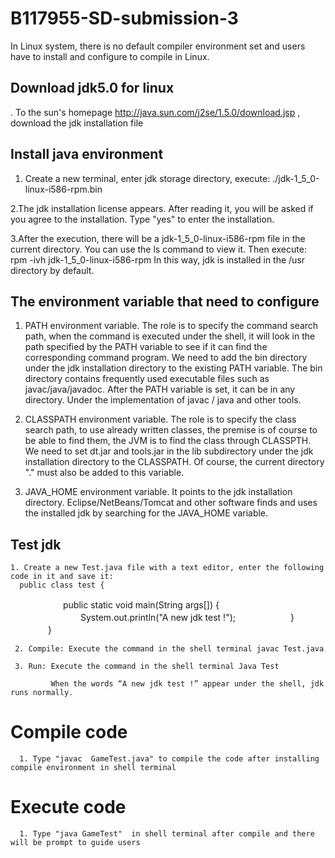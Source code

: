 # B117955-SD-submission-3

In Linux system, there is no default compiler environment set and users have to install and configure to compile in Linux.

## Download jdk5.0 for linux
  . To the sun's homepage http://java.sun.com/j2se/1.5.0/download.jsp , download the jdk installation file


## Install java environment
  1. Create a new terminal, enter jdk storage directory, execute: 
  ./jdk-1_5_0-linux-i586-rpm.bin
  
  2.The jdk installation license appears. After reading it, you will be asked if you agree to the installation. Type "yes" to enter the installation.
  
  3.After the execution, there will be a jdk-1_5_0-linux-i586-rpm file in the current directory. You can use the ls command to view it. Then execute:
    rpm -ivh jdk-1_5_0-linux-i586-rpm
  In this way, jdk is installed in the /usr directory by default.

## The environment variable that need to configure
   1. PATH environment variable. The role is to specify the command search path, when the command is executed under the shell, it will look in the path specified by the PATH variable to see if it can find the corresponding command program. We need to add the bin directory under the jdk installation directory to the existing PATH variable. The bin directory contains frequently used executable files such as javac/java/javadoc. After the PATH variable is set, it can be in any directory. Under the implementation of javac / java and other tools.
   
   2. CLASSPATH environment variable. The role is to specify the class search path, to use already written classes, the premise is of course to be able to find them, the JVM is to find the class through CLASSPTH. We need to set dt.jar and tools.jar in the lib subdirectory under the jdk installation directory to the CLASSPATH. Of course, the current directory "." must also be added to this variable.

   3. JAVA_HOME environment variable. It points to the jdk installation directory. Eclipse/NetBeans/Tomcat and other software finds and uses the installed jdk by searching for the JAVA_HOME variable.
   
   
 ## Test jdk
    1. Create a new Test.java file with a text editor, enter the following code in it and save it:
      public class test {
　　　　　　public static void main(String args[]) {
　　　　　　　　System.out.println("A new jdk test !");
　　　　　　}
　 　　　}
     
     2. Compile: Execute the command in the shell terminal javac Test.java
     
     3. Run: Execute the command in the shell terminal Java Test

             When the words “A new jdk test !” appear under the shell, jdk runs normally.
      
# Compile code
             
      1. Type "javac  GameTest.java" to compile the code after installing compile environment in shell terminal

# Execute code
      1. Type "java GameTest"  in shell terminal after compile and there will be prompt to guide users 
